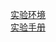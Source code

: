 [实验环境](https://git.nju.edu.cn/oslab_autumn/lab/-/wikis/%E5%AE%9E%E9%AA%8C%E7%8E%AF%E5%A2%83%E8%AE%BE%E7%BD%AE)  
[实验手册](https://git.nju.edu.cn/oslab_autumn/lab/-/wikis/home)
